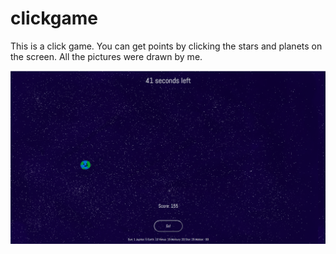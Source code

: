 # clickgame
This is a click game.
You can get points by clicking the stars and planets on the screen.
All the pictures were drawn by me.

![clickgame](./clickgame.png)